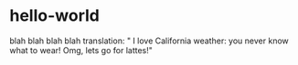 # hello-world
blah blah blah                    blah
translation: " I love California weather: you never know what to wear! Omg, lets go for lattes!"
